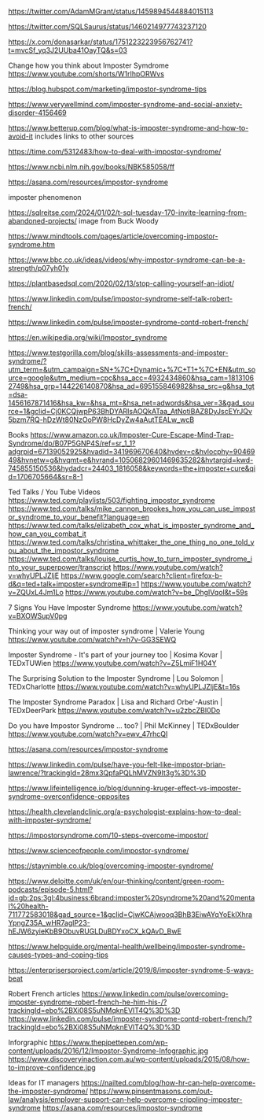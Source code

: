 https://twitter.com/AdamMGrant/status/1459894544884015113

https://twitter.com/SQLSaurus/status/1460214977743237120

https://x.com/donasarkar/status/1751223223956762741?t=mvcSf_yq3J2UUba41OayTQ&s=03

Change how you think about Imposter Symdrome
https://www.youtube.com/shorts/W1rIhpORWvs

https://blog.hubspot.com/marketing/impostor-syndrome-tips

https://www.verywellmind.com/imposter-syndrome-and-social-anxiety-disorder-4156469

https://www.betterup.com/blog/what-is-imposter-syndrome-and-how-to-avoid-it
includes links to other sources

https://time.com/5312483/how-to-deal-with-impostor-syndrome/

https://www.ncbi.nlm.nih.gov/books/NBK585058/ff

https://asana.com/resources/impostor-syndrome

imposter phenomenon

https://sqlreitse.com/2024/01/02/t-sql-tuesday-170-invite-learning-from-abandoned-projects/
image from Buck Woody


https://www.mindtools.com/pages/article/overcoming-impostor-syndrome.htm

https://www.bbc.co.uk/ideas/videos/why-impostor-syndrome-can-be-a-strength/p07yh01y

https://plantbasedsql.com/2020/02/13/stop-calling-yourself-an-idiot/

https://www.linkedin.com/pulse/impostor-syndrome-self-talk-robert-french/

https://www.linkedin.com/pulse/imposter-syndrome-contd-robert-french/

https://en.wikipedia.org/wiki/Impostor_syndrome

https://www.testgorilla.com/blog/skills-assessments-and-imposter-syndrome/?utm_term=&utm_campaign=SN+%7C+Dynamic+%7C+T1+%7C+EN&utm_source=google&utm_medium=cpc&hsa_acc=4932434860&hsa_cam=18131062749&hsa_grp=144226140870&hsa_ad=695155846982&hsa_src=g&hsa_tgt=dsa-1456167871416&hsa_kw=&hsa_mt=&hsa_net=adwords&hsa_ver=3&gad_source=1&gclid=Cj0KCQjwpP63BhDYARIsAOQkATaa_AtNotiBAZ8DyJscEYrJQv5bzm7RQ-hDzWt80NzOoPW8HcDyZw4aAutTEALw_wcB

Books 
https://www.amazon.co.uk/Imposter-Cure-Escape-Mind-Trap-Syndrome/dp/B07P5GNP4S/ref=sr_1_1?adgrpid=67139052925&hvadid=341969670640&hvdev=c&hvlocphy=9046949&hvnetw=g&hvqmt=e&hvrand=10506829601469635282&hvtargid=kwd-745855150536&hydadcr=24403_1816058&keywords=the+imposter+cure&qid=1706705664&sr=8-1

Ted Talks / You Tube Videos
https://www.ted.com/playlists/503/fighting_impostor_syndrome
https://www.ted.com/talks/mike_cannon_brookes_how_you_can_use_impostor_syndrome_to_your_benefit?language=en
https://www.ted.com/talks/elizabeth_cox_what_is_imposter_syndrome_and_how_can_you_combat_it
https://www.ted.com/talks/christina_whittaker_the_one_thing_no_one_told_you_about_the_impostor_syndrome
https://www.ted.com/talks/louise_curtis_how_to_turn_imposter_syndrome_into_your_superpower/transcript
https://www.youtube.com/watch?v=whyUPLJZljE
https://www.google.com/search?client=firefox-b-d&q=ted+talk+imposter+syndrome#ip=1
https://www.youtube.com/watch?v=ZQUxL4Jm1Lo
https://www.youtube.com/watch?v=be_DhgIVqoI&t=59s

7 Signs You Have Imposter Syndrome
https://www.youtube.com/watch?v=BXOWSupV0pg

Thinking your way out of imposter syndrome | Valerie Young
https://www.youtube.com/watch?v=h7v-GG3SEWQ

Imposter Syndrome - It's part of your journey too | Kosima Kovar | TEDxTUWien
https://www.youtube.com/watch?v=Z5LmiF1H04Y

The Surprising Solution to the Imposter Syndrome | Lou Solomon | TEDxCharlotte
https://www.youtube.com/watch?v=whyUPLJZljE&t=16s

The Imposter Syndrome Paradox | Lisa and Richard Orbe'-Austin | TEDxDeerPark 
https://www.youtube.com/watch?v=u2zbcZBI0Do

Do you have Impostor Syndrome ... too? | Phil McKinney | TEDxBoulder
https://www.youtube.com/watch?v=ewv_47rhcQI

https://asana.com/resources/impostor-syndrome

https://www.linkedin.com/pulse/have-you-felt-like-impostor-brian-lawrence/?trackingId=28mx3QpfaPQLhMVZN9It3g%3D%3D

https://www.lifeintelligence.io/blog/dunning-kruger-effect-vs-imposter-syndrome-overconfidence-opposites

https://health.clevelandclinic.org/a-psychologist-explains-how-to-deal-with-imposter-syndrome/

https://impostorsyndrome.com/10-steps-overcome-impostor/

https://www.scienceofpeople.com/impostor-syndrome/

https://staynimble.co.uk/blog/overcoming-imposter-syndrome/

https://www.deloitte.com/uk/en/our-thinking/content/green-room-podcasts/episode-5.html?id=gb:2ps:3gl:4business:6brand:imposter%20syndrome%20and%20mental%20health-711772583018&gad_source=1&gclid=CjwKCAjwooq3BhB3EiwAYqYoEkIXhraYpngZ35A_wHR7aglP23-hEJW6zyieKbB9ObuvRUGLDuBDYxoCX_kQAvD_BwE

https://www.helpguide.org/mental-health/wellbeing/imposter-syndrome-causes-types-and-coping-tips

https://enterprisersproject.com/article/2019/8/imposter-syndrome-5-ways-beat

Robert French articles
https://www.linkedin.com/pulse/overcoming-imposter-syndrome-robert-french-he-him-his-/?trackingId=ebo%2BXi08S5uNMqknEVIT4Q%3D%3D
https://www.linkedin.com/pulse/imposter-syndrome-contd-robert-french/?trackingId=ebo%2BXi08S5uNMqknEVIT4Q%3D%3D


Inforgraphic
https://www.thepipettepen.com/wp-content/uploads/2016/12/Impostor-Syndrome-Infographic.jpg
https://www.discoveryinaction.com.au/wp-content/uploads/2015/08/how-to-improve-confidence.jpg

Ideas for IT managers
https://nailted.com/blog/how-hr-can-help-overcome-the-imposter-syndrome/
https://www.pinsentmasons.com/out-law/analysis/employer-support-can-help-overcome-crippling-imposter-syndrome
https://asana.com/resources/impostor-syndrome
